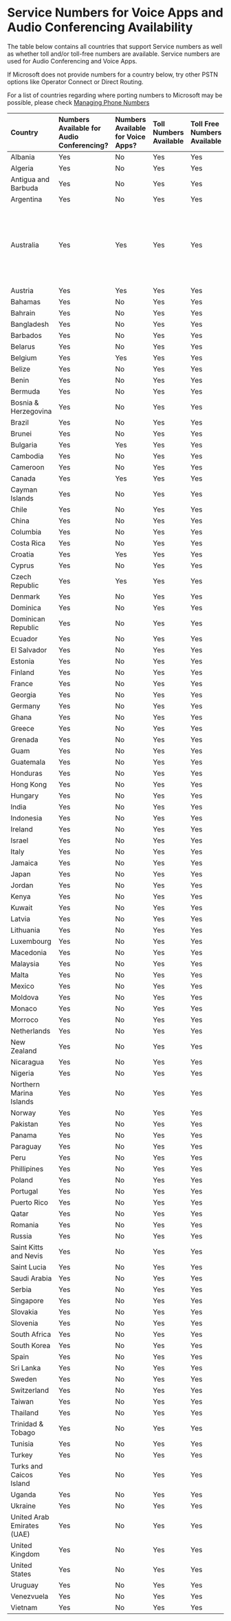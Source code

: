 # Service Numbers for Voice Apps and Audio Conferencing Availability

The table below contains all countries that support Service numbers as well as whether toll and/or toll-free numbers are available. Service numbers are used for Audio Conferencing and Voice Apps.

If Microsoft does not provide numbers for a country below, try other PSTN options like Operator Connect or Direct Routing.

For a list of countries regarding where porting numbers to Microsoft may be possible, please check [Managing Phone Numbers](../managingphone)

|**Country**|**Numbers Available for Audio Conferencing?**|**Numbers Available for Voice Apps?**|**Toll Numbers Available**|**Toll Free Numbers Available**|**Cities that Support Toll Numbers**|
|:-----|:-----|:-----|:-----|:-----|:-----|
|Albania  <br/> |Yes <br/> | No<br/> |Yes  <br/> | Yes  <br/> |  Yes  <br/> |
|Algeria <br/> |Yes <br/> | No<br/> |Yes  <br/> | Yes  <br/> |  Yes  <br/> |
|Antigua and Barbuda  <br/> |Yes <br/> | No<br/> |Yes  <br/> | Yes  <br/> |  Yes  <br/> |
|Argentina  <br/> |Yes <br/> | No<br/> |Yes  <br/> | Yes  <br/> |  Yes  <br/> |
|Australia <br/> |Yes <br/> | Yes<br/> |Yes  <br/> | Yes  <br/> |  Adelaide, Brisbane, Canberra, Darwin, Melbourne, Newcastle, Perth, Sydney, Wollongong  <br/> |
|Austria <br/> |Yes <br/> | Yes<br/> |Yes  <br/> | Yes  <br/> |  Yes  <br/> |
|Bahamas <br/> |Yes <br/> | No<br/> |Yes  <br/> | Yes  <br/> |  Yes  <br/> |
|Bahrain <br/> |Yes <br/> | No<br/> |Yes  <br/> | Yes  <br/> |  Yes  <br/> |
|Bangladesh <br/> |Yes <br/> | No<br/> |Yes  <br/> | Yes  <br/> |  Yes  <br/> |
|Barbados <br/> |Yes <br/> | No<br/> |Yes  <br/> | Yes  <br/> |  Yes  <br/> |
|Belarus <br/> |Yes <br/> | No<br/> |Yes  <br/> | Yes  <br/> |  Yes  <br/> |
|Belgium <br/> |Yes <br/> | Yes<br/> |Yes  <br/> | Yes  <br/> |  Yes  <br/> |
|Belize <br/> |Yes <br/> | No<br/> |Yes  <br/> | Yes  <br/> |  Yes  <br/> |
|Benin <br/> |Yes <br/> | No<br/> |Yes  <br/> | Yes  <br/> |  Yes  <br/> |
|Bermuda <br/> |Yes <br/> | No<br/> |Yes  <br/> | Yes  <br/> |  Yes  <br/> |
|Bosnia & Herzegovina <br/> |Yes <br/> | No<br/> |Yes  <br/> | Yes  <br/> |  Yes  <br/> |
|Brazil <br/> |Yes <br/> | No<br/> |Yes  <br/> | Yes  <br/> |  Yes  <br/> |
|Brunei <br/> |Yes <br/> | No<br/> |Yes  <br/> | Yes  <br/> |  Yes  <br/> |
|Bulgaria <br/> |Yes  <br/> |Yes  <br/> |Yes  <br/> |Yes  <br/> |
|Cambodia <br/> |Yes <br/> | No<br/> |Yes  <br/> | Yes  <br/> |  Yes  <br/> |
|Cameroon <br/> |Yes <br/> | No<br/> |Yes  <br/> | Yes  <br/> |  Yes  <br/> |
|Canada <br/> |Yes <br/> | Yes<br/> |Yes  <br/> | Yes  <br/> |  Yes  <br/> |
|Cayman Islands <br/> |Yes <br/> | No<br/> |Yes  <br/> | Yes  <br/> |  Yes  <br/> |
|Chile <br/> |Yes <br/> | No<br/> |Yes  <br/> | Yes  <br/> |  Yes  <br/> |
|China <br/> |Yes <br/> | No<br/> |Yes  <br/> | Yes  <br/> |  Yes  <br/> |
|Columbia <br/> |Yes <br/> | No<br/> |Yes  <br/> | Yes  <br/> |  Yes  <br/> |
|Costa Rica <br/> |Yes <br/> | No<br/> |Yes  <br/> | Yes  <br/> |  Yes  <br/> |
|Croatia <br/> |Yes <br/> | Yes<br/> |Yes  <br/> | Yes  <br/> |  Yes  <br/> |
|Cyprus <br/> |Yes <br/> | No<br/> |Yes  <br/> | Yes  <br/> |  Yes  <br/> |
|Czech Republic <br/> |Yes <br/> | Yes <br/> |Yes  <br/> | Yes  <br/> |  Yes  <br/> |
|Denmark <br/> |Yes <br/> | No<br/> |Yes  <br/> | Yes  <br/> |  Yes  <br/> |
|Dominica <br/> |Yes <br/> | No<br/> |Yes  <br/> | Yes  <br/> |  Yes  <br/> |
|Dominican Republic <br/> |Yes <br/> | No<br/> |Yes  <br/> | Yes  <br/> |  Yes  <br/> |
|Ecuador <br/> |Yes <br/> | No<br/> |Yes  <br/> | Yes  <br/> |  Yes  <br/> |
|El Salvador <br/> |Yes <br/> | No<br/> |Yes  <br/> | Yes  <br/> |  Yes  <br/> |
|Estonia <br/> |Yes <br/> | No<br/> |Yes  <br/> | Yes  <br/> |  Yes  <br/> |
|Finland <br/> |Yes <br/> | No<br/> |Yes  <br/> | Yes  <br/> |  Yes  <br/> |
|France <br/> |Yes <br/> | No<br/> |Yes  <br/> | Yes  <br/> |  Yes  <br/> |
|Georgia <br/> |Yes <br/> | No<br/> |Yes  <br/> | Yes  <br/> |  Yes  <br/> |
|Germany <br/> |Yes <br/> | No<br/> |Yes  <br/> | Yes  <br/> |  Yes  <br/> |
|Ghana <br/> |Yes <br/> | No<br/> |Yes  <br/> | Yes  <br/> |  Yes  <br/> |
|Greece <br/> |Yes <br/> | No<br/> |Yes  <br/> | Yes  <br/> |  Yes  <br/> |
|Grenada <br/> |Yes <br/> | No<br/> |Yes  <br/> | Yes  <br/> |  Yes  <br/> |
|Guam <br/> |Yes <br/> | No<br/> |Yes  <br/> | Yes  <br/> |  Yes  <br/> |
|Guatemala <br/> |Yes <br/> | No<br/> |Yes  <br/> | Yes  <br/> |  Yes  <br/> |
|Honduras <br/> |Yes <br/> | No<br/> |Yes  <br/> | Yes  <br/> |  Yes  <br/> |
|Hong Kong <br/> |Yes <br/> | No<br/> |Yes  <br/> | Yes  <br/> |  Yes  <br/> |
|Hungary <br/> |Yes <br/> | No<br/> |Yes  <br/> | Yes  <br/> |  Yes  <br/> |
|India <br/> |Yes <br/> | No<br/> |Yes  <br/> | Yes  <br/> |  Yes  <br/> |
|Indonesia <br/> |Yes <br/> | No<br/> |Yes  <br/> | Yes  <br/> |  Yes  <br/> |
|Ireland <br/> |Yes <br/> | No<br/> |Yes  <br/> | Yes  <br/> |  Yes  <br/> |
|Israel <br/> |Yes <br/> | No<br/> |Yes  <br/> | Yes  <br/> |  Yes  <br/> |
|Italy <br/> |Yes <br/> | No<br/> |Yes  <br/> | Yes  <br/> |  Yes  <br/> |
|Jamaica <br/> |Yes <br/> | No<br/> |Yes  <br/> | Yes  <br/> |  Yes  <br/> |
|Japan <br/> |Yes <br/> | No<br/> |Yes  <br/> | Yes  <br/> |  Yes  <br/> |
|Jordan <br/> |Yes <br/> | No<br/> |Yes  <br/> | Yes  <br/> |  Yes  <br/> |
|Kenya <br/> |Yes <br/> | No<br/> |Yes  <br/> | Yes  <br/> |  Yes  <br/> |
|Kuwait <br/> |Yes <br/> | No<br/> |Yes  <br/> | Yes  <br/> |  Yes  <br/> |
|Latvia <br/> |Yes <br/> | No<br/> |Yes  <br/> | Yes  <br/> |  Yes  <br/> |
|Lithuania <br/> |Yes <br/> | No<br/> |Yes  <br/> | Yes  <br/> |  Yes  <br/> |
|Luxembourg <br/> |Yes <br/> | No<br/> |Yes  <br/> | Yes  <br/> |  Yes  <br/> |
|Macedonia <br/> |Yes <br/> | No<br/> |Yes  <br/> | Yes  <br/> |  Yes  <br/> |
|Malaysia <br/> |Yes <br/> | No<br/> |Yes  <br/> | Yes  <br/> |  Yes  <br/> |
|Malta <br/> |Yes <br/> | No<br/> |Yes  <br/> | Yes  <br/> |  Yes  <br/> |
|Mexico <br/> |Yes <br/> | No<br/> |Yes  <br/> | Yes  <br/> |  Yes  <br/> |
|Moldova <br/> |Yes <br/> | No<br/> |Yes  <br/> | Yes  <br/> |  Yes  <br/> |
|Monaco <br/> |Yes <br/> | No<br/> |Yes  <br/> | Yes  <br/> |  Yes  <br/> |
|Morroco <br/> |Yes <br/> | No<br/> |Yes  <br/> | Yes  <br/> |  Yes  <br/> |
|Netherlands <br/> |Yes <br/> | No<br/> |Yes  <br/> | Yes  <br/> |  Yes  <br/> |
|New Zealand <br/> |Yes <br/> | No<br/> |Yes  <br/> | Yes  <br/> |  Yes  <br/> |
|Nicaragua <br/> |Yes <br/> | No<br/> |Yes  <br/> | Yes  <br/> |  Yes  <br/> |
|Nigeria <br/> |Yes <br/> | No<br/> |Yes  <br/> | Yes  <br/> |  Yes  <br/> |
|Northern Marina Islands <br/> |Yes <br/> | No<br/> |Yes  <br/> | Yes  <br/> |  Yes  <br/> |
|Norway <br/> |Yes <br/> | No<br/> |Yes  <br/> | Yes  <br/> |  Yes  <br/> |
|Pakistan <br/> |Yes <br/> | No<br/> |Yes  <br/> | Yes  <br/> |  Yes  <br/> |
|Panama <br/> |Yes <br/> | No<br/> |Yes  <br/> | Yes  <br/> |  Yes  <br/> |
|Paraguay <br/> |Yes <br/> | No<br/> |Yes  <br/> | Yes  <br/> |  Yes  <br/> |
|Peru <br/> |Yes <br/> | No<br/> |Yes  <br/> | Yes  <br/> |  Yes  <br/> |
|Phillipines <br/> |Yes <br/> | No<br/> |Yes  <br/> | Yes  <br/> |  Yes  <br/> |
|Poland <br/> |Yes <br/> | No<br/> |Yes  <br/> | Yes  <br/> |  Yes  <br/> |
|Portugal <br/> |Yes <br/> | No<br/> |Yes  <br/> | Yes  <br/> |  Yes  <br/> |
|Puerto Rico <br/> |Yes <br/> | No<br/> |Yes  <br/> | Yes  <br/> |  Yes  <br/> |
|Qatar <br/> |Yes <br/> | No<br/> |Yes  <br/> | Yes  <br/> |  Yes  <br/> |
|Romania <br/> |Yes <br/> | No<br/> |Yes  <br/> | Yes  <br/> |  Yes  <br/> |
|Russia <br/> |Yes <br/> | No<br/> |Yes  <br/> | Yes  <br/> |  Yes  <br/> |
|Saint Kitts and Nevis <br/> |Yes <br/> | No<br/> |Yes  <br/> | Yes  <br/> |  Yes  <br/> |
|Saint Lucia <br/> |Yes <br/> | No<br/> |Yes  <br/> | Yes  <br/> |  Yes  <br/> |
|Saudi Arabia <br/> |Yes <br/> | No<br/> |Yes  <br/> | Yes  <br/> |  Yes  <br/> |
|Serbia <br/> |Yes <br/> | No<br/> |Yes  <br/> | Yes  <br/> |  Yes  <br/> |
|Singapore <br/> |Yes <br/> | No<br/> |Yes  <br/> | Yes  <br/> |  Yes  <br/> |
|Slovakia <br/> |Yes <br/> | No<br/> |Yes  <br/> | Yes  <br/> |  Yes  <br/> |
|Slovenia <br/> |Yes <br/> | No<br/> |Yes  <br/> | Yes  <br/> |  Yes  <br/> |
|South Africa <br/> |Yes <br/> | No<br/> |Yes  <br/> | Yes  <br/> |  Yes  <br/> |
|South Korea <br/> |Yes <br/> | No<br/> |Yes  <br/> | Yes  <br/> |  Yes  <br/> |
|Spain <br/> |Yes <br/> | No<br/> |Yes  <br/> | Yes  <br/> |  Yes  <br/> |
|Sri Lanka <br/> |Yes <br/> | No<br/> |Yes  <br/> | Yes  <br/> |  Yes  <br/> |
|Sweden <br/> |Yes <br/> | No<br/> |Yes  <br/> | Yes  <br/> |  Yes  <br/> |
|Switzerland <br/> |Yes <br/> | No<br/> |Yes  <br/> | Yes  <br/> |  Yes  <br/> |
|Taiwan <br/> |Yes <br/> | No<br/> |Yes  <br/> | Yes  <br/> |  Yes  <br/> |
|Thailand <br/> |Yes <br/> | No<br/> |Yes  <br/> | Yes  <br/> |  Yes  <br/> |
|Trinidad & Tobago <br/> |Yes <br/> | No<br/> |Yes  <br/> | Yes  <br/> |  Yes  <br/> |
|Tunisia <br/> |Yes <br/> | No<br/> |Yes  <br/> | Yes  <br/> |  Yes  <br/> |
|Turkey <br/> |Yes <br/> | No<br/> |Yes  <br/> | Yes  <br/> |  Yes  <br/> |
|Turks and Caicos Island <br/> |Yes <br/> | No<br/> |Yes  <br/> | Yes  <br/> |  Yes  <br/> |
|Uganda <br/> |Yes <br/> | No<br/> |Yes  <br/> | Yes  <br/> |  Yes  <br/> |
|Ukraine <br/> |Yes <br/> | No<br/> |Yes  <br/> | Yes  <br/> |  Yes  <br/> |
|United Arab Emirates (UAE) <br/> |Yes <br/> | No<br/> |Yes  <br/> | Yes  <br/> |  Yes  <br/> |
|United Kingdom <br/> |Yes <br/> | No<br/> |Yes  <br/> | Yes  <br/> |  Yes  <br/> |
|United States <br/> |Yes <br/> | No<br/> |Yes  <br/> | Yes  <br/> |  Yes  <br/> |
|Uruguay <br/> |Yes <br/> | No<br/> |Yes  <br/> | Yes  <br/> |  Yes  <br/> |
|Venezvuela <br/> |Yes <br/> | No<br/> |Yes  <br/> | Yes  <br/> |  Yes  <br/> |
|Vietnam <br/> |Yes <br/> | No<br/> |Yes  <br/> | Yes  <br/> |  Yes  <br/> |